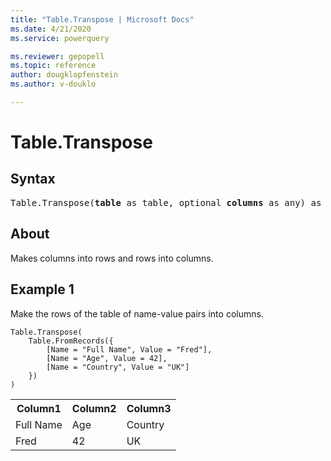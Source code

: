 ```yaml
---
title: "Table.Transpose | Microsoft Docs"
ms.date: 4/21/2020
ms.service: powerquery

ms.reviewer: gepopell
ms.topic: reference
author: dougklopfenstein
ms.author: v-douklo

---
```

# Table.Transpose

## Syntax

<pre>
Table.Transpose(<b>table</b> as table, optional <b>columns</b> as any) as table
</pre> 
  
## About  
Makes columns into rows and rows into columns.

## Example 1
Make the rows of the table of name-value pairs into columns.

```powerquery-m
Table.Transpose(
    Table.FromRecords({
        [Name = "Full Name", Value = "Fred"],
        [Name = "Age", Value = 42],
        [Name = "Country", Value = "UK"]
    })
)
```

<table> <tr> <th>Column1</th> <th>Column2</th> <th>Column3</th> </tr> <tr> <td>Full Name</td> <td>Age</td> <td>Country</td> </tr> <tr> <td>Fred</td> <td>42</td> <td>UK</td> </tr> </table>
